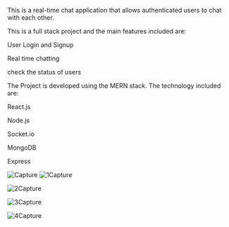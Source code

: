 This is a real-time chat application that allows authenticated users to chat with each other. 


This is a full stack project and the main features included are:

 User Login and Signup
 
 Real time chatting 
 
 check the status of users

 The Project is developed using the MERN stack. The technology included are:
 
 React.js
 
 Node.js
 
 Socket.io
 
 MongoDB
 
 Express

 ![Capture](https://github.com/user-attachments/assets/4eda2a3f-f455-4b09-a2c9-c7152a81b492)
 ![1Capture](https://github.com/user-attachments/assets/f742e6d3-e97d-4d98-a03b-ae024230c801)

 ![2Capture](https://github.com/user-attachments/assets/db6735fb-58bc-436a-aaf4-093bbf3b25b2)

![3Capture](https://github.com/user-attachments/assets/8b00b5a9-1070-4cbe-a804-b8f3264eec93)

![4Capture](https://github.com/user-attachments/assets/ed81e9fd-6e54-4aba-a4e3-3c63ae0f8e51)
